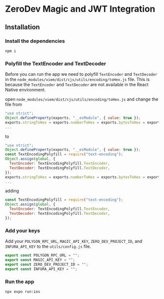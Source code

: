 # ZeroDev Magic and JWT Integration

## Installation

### Install the dependencies

```bash
npm i
```

### Polyfill the TextEncoder and TextDecoder

Before you can run the app we need to polyfill `TextEncoder` and `TextDecoder` in the `node_modules/viem/dist/cjs/utils/encoding/toHex.js` file. This is because the `TextEncoder` and `TextDecoder` are not available in the React Native environment.

open `node_modules/viem/dist/cjs/utils/encoding/toHex.js` and change the file from

```js
"use strict";
Object.defineProperty(exports, "__esModule", { value: true });
exports.stringToHex = exports.numberToHex = exports.bytesToHex = exports.boolToHex = exports.toHex = void 0;
...
```

to

```js
"use strict";
Object.defineProperty(exports, "__esModule", { value: true });
const TextEncodingPolyfill = require("text-encoding");
Object.assign(global, {
  TextEncoder: TextEncodingPolyfill.TextEncoder,
  TextDecoder: TextEncodingPolyfill.TextDecoder,
});
exports.stringToHex = exports.numberToHex = exports.bytesToHex = exports.boolToHex = exports.toHex = void 0;
...
```

adding

```js
const TextEncodingPolyfill = require("text-encoding");
Object.assign(global, {
  TextEncoder: TextEncodingPolyfill.TextEncoder,
  TextDecoder: TextEncodingPolyfill.TextDecoder,
});
```
### Add your keys
Add your `POLYGON_RPC_URL`, `MAGIC_API_KEY`, `ZERO_DEV_PROJECT_ID`, and `INFURA_API_KEY` to the `utils/config.js` file.

```js
export const POLYGON_RPC_URL = "";
export const MAGIC_API_KEY = ""; 
export const ZERO_DEV_PROJECT_ID = "";
export const INFURA_API_KEY = ""; 
```

### Run the app

```bash
npx expo run:ios
```

